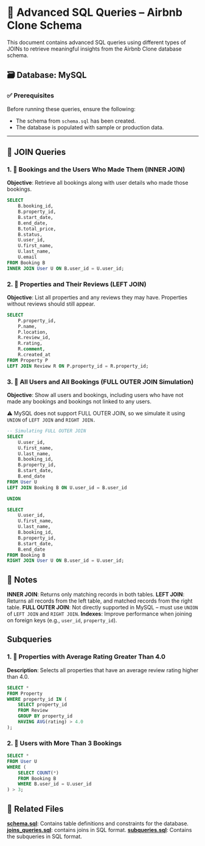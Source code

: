 # 📘 Advanced SQL Queries – Airbnb Clone Schema

This document contains advanced SQL queries using different types of JOINs to retrieve meaningful insights from the Airbnb Clone database schema.

## 🗃️ Database: MySQL

### ✅ Prerequisites

Before running these queries, ensure the following:
- The schema from `schema.sql` has been created.
- The database is populated with sample or production data.

---

## 🔄 JOIN Queries

### 1. 🧾 Bookings and the Users Who Made Them (INNER JOIN)

**Objective**: Retrieve all bookings along with user details who made those bookings.

```sql
SELECT 
    B.booking_id,
    B.property_id,
    B.start_date,
    B.end_date,
    B.total_price,
    B.status,
    U.user_id,
    U.first_name,
    U.last_name,
    U.email
FROM Booking B
INNER JOIN User U ON B.user_id = U.user_id;

```
### 2. 🏡 Properties and Their Reviews (LEFT JOIN)

**Objective**: List all properties and any reviews they may have. Properties without reviews should still appear.

```sql
SELECT 
    P.property_id,
    P.name,
    P.location,
    R.review_id,
    R.rating,
    R.comment,
    R.created_at
FROM Property P
LEFT JOIN Review R ON P.property_id = R.property_id;

```
### 3. 👥 All Users and All Bookings (FULL OUTER JOIN Simulation)

**Objective**: Show all users and bookings, including users who have not made any bookings and bookings not linked to any users.

⚠️ MySQL does not support FULL OUTER JOIN, so we simulate it using `UNION` of `LEFT JOIN` and `RIGHT JOIN.`

```sql
-- Simulating FULL OUTER JOIN
SELECT 
    U.user_id,
    U.first_name,
    U.last_name,
    B.booking_id,
    B.property_id,
    B.start_date,
    B.end_date
FROM User U
LEFT JOIN Booking B ON U.user_id = B.user_id

UNION

SELECT 
    U.user_id,
    U.first_name,
    U.last_name,
    B.booking_id,
    B.property_id,
    B.start_date,
    B.end_date
FROM Booking B
RIGHT JOIN User U ON B.user_id = U.user_id;
```

## 📌 Notes

**INNER JOIN**: Returns only matching records in both tables.
**LEFT JOIN**: Returns all records from the left table, and matched records from the right table.
**FULL OUTER JOIN**: Not directly supported in MySQL – must use `UNION` of `LEFT JOIN` and `RIGHT JOIN`.
**Indexes**: Improve performance when joining on foreign keys (e.g., `user_id`, `property_id`).

## Subqueries

### 1. 🏡 Properties with Average Rating Greater Than 4.0

**Description**: Selects all properties that have an average review rating higher than 4.0.

```sql
SELECT *
FROM Property
WHERE property_id IN (
    SELECT property_id
    FROM Review
    GROUP BY property_id
    HAVING AVG(rating) > 4.0
);
```
### 2. 👤 Users with More Than 3 Bookings

```sql
SELECT *
FROM User U
WHERE (
    SELECT COUNT(*)
    FROM Booking B
    WHERE B.user_id = U.user_id
) > 3;
```


## 📁 Related Files

**[schema.sql](../database-script-0x01/schema.sql)**: Contains table definitions and constraints for the database.
**[joins_queries.sql](joins_queries.sql)**: contains joins in SQL format.
**[subqueries.sql](subqueries.sql)**: Contains the subqueries in SQL format.




